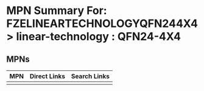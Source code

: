 



# MPN Summary For: FZELINEARTECHNOLOGYQFN244X4 > linear-technology : QFN24-4X4

## MPNs
  

|MPN|Direct Links|Search Links|
| :--- | :--- | :--- |
||||
